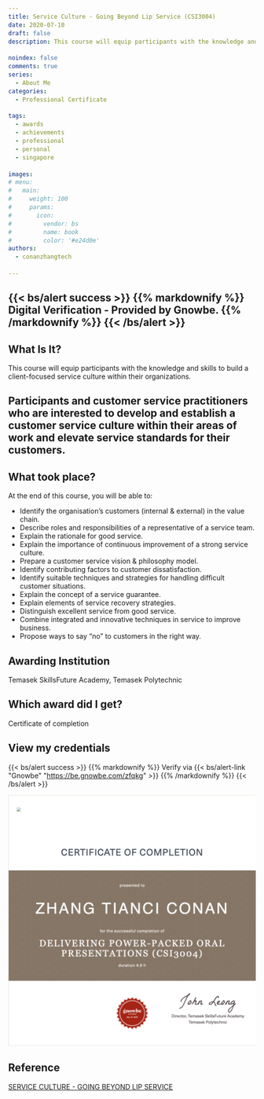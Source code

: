```yaml
---
title: Service Culture - Going Beyond Lip Service (CSI3004)
date: 2020-07-10
draft: false
description: This course will equip participants with the knowledge and skills to build a client-focused service culture within their organizations.

noindex: false
comments: true
series:
  - About Me
categories:
  - Professional Certificate
  
tags:
  - awards
  - achievements
  - professional
  - personal
  - singapore

images:
# menu:
#   main:
#     weight: 100
#     params:
#       icon:
#         vendor: bs
#         name: book
#         color: '#e24d0e'
authors:
  - conanzhangtech

---
```

{{< bs/alert success >}}
{{% markdownify %}}
Digital Verification - Provided by Gnowbe.
{{% /markdownify %}}
{{< /bs/alert >}}
---

## What Is It?

This course will equip participants with the knowledge and skills to build a client-focused service culture within their organizations.

Participants and customer service practitioners who are interested to develop and establish a customer service culture within their areas of work and elevate service standards for their customers.
---

## What took place?

At the end of this course, you will be able to:

- Identify the organisation’s customers (internal & external) in the value chain.
- Describe roles and responsibilities of a representative of a service team.
- Explain the rationale for good service.
- Explain the importance of continuous improvement of a strong service culture.
- Prepare a customer service vision & philosophy model.
- Identify contributing factors to customer dissatisfaction.
- Identify suitable techniques and strategies for handling difficult customer situations.
- Explain the concept of a service guarantee.
- Explain elements of service recovery strategies.
- Distinguish excellent service from good service.
- Combine integrated and innovative techniques in service to improve business.
- Propose ways to say “no” to customers in the right way.

## Awarding Institution

Temasek SkillsFuture Academy, Temasek Polytechnic

## Which award did I get?

Certificate of completion

## View my credentials

{{< bs/alert success >}}
{{% markdownify %}}
Verify via {{< bs/alert-link "Gnowbe" "https://be.gnowbe.com/zfqkg" >}}
{{% /markdownify %}}
{{< /bs/alert >}}

![Service Culture - Going Beyond Lip Service (CSI3004)](credential1.jpg)

## Reference


[SERVICE CULTURE - GOING BEYOND LIP SERVICE](https://www.tp.edu.sg/schools-and-courses/adult-learners/all-courses/online-learning/micro-learning-courses/service-culture-going-beyond-lip-service.html)


